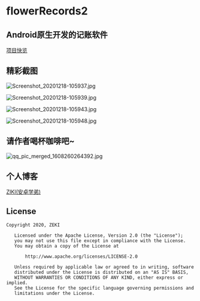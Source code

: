 # flowerRecords2
## Android原生开发的记账软件

[项目快览](https://www.bilibili.com/video/BV1Dx411Z7iT/)

## 精彩截图
![Screenshot_20201218-105937.jpg](https://upload-images.jianshu.io/upload_images/17794320-bc4038980f07f569.jpg?imageMogr2/auto-orient/strip%7CimageView2/2/w/1240)

![Screenshot_20201218-105939.jpg](https://upload-images.jianshu.io/upload_images/17794320-d9ccb6d64ccf6ed5.jpg?imageMogr2/auto-orient/strip%7CimageView2/2/w/1240)

![Screenshot_20201218-105943.jpg](https://upload-images.jianshu.io/upload_images/17794320-3c4d033402444f2a.jpg?imageMogr2/auto-orient/strip%7CimageView2/2/w/1240)

![Screenshot_20201218-105948.jpg](https://upload-images.jianshu.io/upload_images/17794320-35fff31e41c6034e.jpg?imageMogr2/auto-orient/strip%7CimageView2/2/w/1240)
## 请作者喝杯咖啡吧~
![qq_pic_merged_1608260264392.jpg](https://upload-images.jianshu.io/upload_images/17794320-823a9710246c4272.jpg?imageMogr2/auto-orient/strip%7CimageView2/2/w/1240)

## 个人博客
[ZIKI(安卓学弟)](https://zyf99.github.io/Blog/)
	
## License

	Copyright 2020, ZEKI
	
	   Licensed under the Apache License, Version 2.0 (the "License");
	   you may not use this file except in compliance with the License.
	   You may obtain a copy of the License at
	
	       http://www.apache.org/licenses/LICENSE-2.0
	
	   Unless required by applicable law or agreed to in writing, software
	   distributed under the License is distributed on an "AS IS" BASIS,
	   WITHOUT WARRANTIES OR CONDITIONS OF ANY KIND, either express or implied.
	   See the License for the specific language governing permissions and
	   limitations under the License.




	
